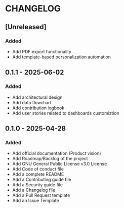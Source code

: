 # CHANGELOG

## [Unreleased]

### Added

- Add PDF export functionality
- Add template-based personalization automation

## 0.1.1 - 2025-06-02

### Added

- Add architectural design
- Add data flowchart
- Add contribution logbook
- Add user stories related to dashboards customiztion

## 0.1.0 - 2025-04-28

### Added

- Add official documentation (Product vision)
- Add Roadmap/Backlog of the project
- Add GNU General Public License v3.0 License
- Add Code of conduct file
- Add a complete README
- Add a Contributing guide file
- Add a Security guide file
- Add a Changelog file
- Add a Pull Request template
- Add an Issue Template
